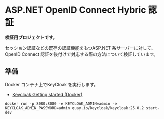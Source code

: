# ASP.NET OpenID Connect Hybric 認証

**検証用プロジェクトです。**

セッション認証などの既存の認証機能をもつASP.NET 系サーバーに対して、OpenID Connect 認証を後付けで対応する際の方法について検証しています。

## 準備

Docker コンテナ上でKeyCloak を実行します。

- [Keycloak Getting started (Docker)](https://www.keycloak.org/getting-started/getting-started-docker)

```shell
docker run -p 8080:8080 -e KEYCLOAK_ADMIN=admin -e KEYCLOAK_ADMIN_PASSWORD=admin quay.io/keycloak/keycloak:25.0.2 start-dev
```
